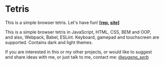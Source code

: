 # Tetris
This is a simple browser tetris. Let's have fun! **[[rep](https://github.com/eugene-serb/tetris/), [site](https://eugene-serb.github.io/tetris/)]**

This is a simple browser tetris in JavaScript, HTML, CSS, BEM and OOP, and also, Webpack, Babel, ESLint. Keyboard, gamepad and touchscreen are supported. Contains dark and light themes.

If you are interested in this or my other projects, or would like to suggest and share ideas with me, or just talk to me, contact me: *[@eugene_serb](https://t.me/eugene_serb)*
